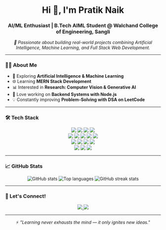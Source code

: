 <h1 align="center">Hi 👋, I'm Pratik Naik</h1>

<h3 align="center">AI/ML Enthusiast | B.Tech AIML Student @ Walchand College of Engineering, Sangli</h3>

<p align="center">
  <i>🚀 Passionate about building real-world projects combining Artificial Intelligence, Machine Learning, and Full Stack Web Development.</i>
</p>

---

### 👨‍💻 About Me  
- 🤖 Exploring **Artificial Intelligence & Machine Learning**  
- 🌐 Learning **MERN Stack Development**  
- 📊 Interested in **Research: Computer Vision & Generative AI**  
- 📁 Love working on **Backend Systems with Node.js**  
- 💡 Constantly improving **Problem-Solving with DSA on LeetCode**  

---

### 🛠 Tech Stack  

<p align="center">

<!-- Languages -->
<img src="https://img.shields.io/badge/Python-3776AB?style=for-the-badge&logo=python&logoColor=white" />
<img src="https://img.shields.io/badge/C++-00599C?style=for-the-badge&logo=cplusplus&logoColor=white" />
<img src="https://img.shields.io/badge/JavaScript-F7DF1E?style=for-the-badge&logo=javascript&logoColor=black" />
<img src="https://img.shields.io/badge/SQL-4479A1?style=for-the-badge&logo=mysql&logoColor=white" />

<br/>

<!-- Web -->
<img src="https://img.shields.io/badge/HTML5-E34F26?style=for-the-badge&logo=html5&logoColor=white" />
<img src="https://img.shields.io/badge/CSS3-1572B6?style=for-the-badge&logo=css3&logoColor=white" />
<img src="https://img.shields.io/badge/Node.js-339933?style=for-the-badge&logo=node-dot-js&logoColor=white" />
<img src="https://img.shields.io/badge/Express.js-000000?style=for-the-badge&logo=express&logoColor=white" />
<img src="https://img.shields.io/badge/MongoDB-47A248?style=for-the-badge&logo=mongodb&logoColor=white" />

<br/>

<!-- AI/ML -->
<img src="https://img.shields.io/badge/Scikit--learn-F7931E?style=for-the-badge&logo=scikitlearn&logoColor=white" />
<img src="https://img.shields.io/badge/Pandas-150458?style=for-the-badge&logo=pandas&logoColor=white" />
<img src="https://img.shields.io/badge/Numpy-013243?style=for-the-badge&logo=numpy&logoColor=white" />
<img src="https://img.shields.io/badge/Matplotlib-11557c?style=for-the-badge&logo=plotly&logoColor=white" />

<br/>

<!-- Tools -->
<img src="https://img.shields.io/badge/Git-F05032?style=for-the-badge&logo=git&logoColor=white" />
<img src="https://img.shields.io/badge/GitHub-181717?style=for-the-badge&logo=github&logoColor=white" />
<img src="https://img.shields.io/badge/VSCode-007ACC?style=for-the-badge&logo=visual-studio-code&logoColor=white" />

</p>

---

### 📈 GitHub Stats  

<p align="center">
  <img src="https://github-readme-stats.vercel.app/api?username=pratiknaik&show_icons=true&theme=radical" alt="GitHub stats" />
  <img src="https://github-readme-stats.vercel.app/api/top-langs/?username=pratiknaik&layout=compact&theme=radical" alt="Top languages" />
  <img src="https://github-readme-streak-stats.herokuapp.com/?user=pratiknaik&theme=radical" alt="GitHub streak stats" />
</p>

---

### 📢 Let's Connect!  

<p align="center">
  <a href="https://www.linkedin.com/in/pratik-naik-067b22314">
    <img src="https://img.shields.io/badge/LinkedIn-0077B5?style=for-the-badge&logo=linkedin&logoColor=white"/>
  </a>
  <a href="mailto:naikp0241@gmail.com">
    <img src="https://img.shields.io/badge/Gmail-D14836?style=for-the-badge&logo=gmail&logoColor=white"/>
  </a>
</p>

---

<p align="center">
 ⚡ <i>"Learning never exhausts the mind — it only ignites new ideas."</i>
</p>
